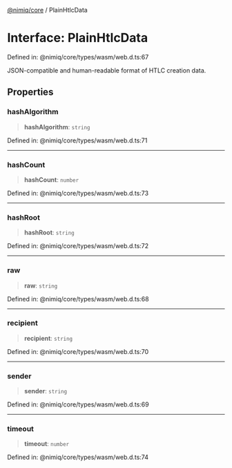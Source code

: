 [@nimiq/core](../globals.md) / PlainHtlcData

# Interface: PlainHtlcData

Defined in: @nimiq/core/types/wasm/web.d.ts:67

JSON-compatible and human-readable format of HTLC creation data.

## Properties

### hashAlgorithm

> **hashAlgorithm**: `string`

Defined in: @nimiq/core/types/wasm/web.d.ts:71

***

### hashCount

> **hashCount**: `number`

Defined in: @nimiq/core/types/wasm/web.d.ts:73

***

### hashRoot

> **hashRoot**: `string`

Defined in: @nimiq/core/types/wasm/web.d.ts:72

***

### raw

> **raw**: `string`

Defined in: @nimiq/core/types/wasm/web.d.ts:68

***

### recipient

> **recipient**: `string`

Defined in: @nimiq/core/types/wasm/web.d.ts:70

***

### sender

> **sender**: `string`

Defined in: @nimiq/core/types/wasm/web.d.ts:69

***

### timeout

> **timeout**: `number`

Defined in: @nimiq/core/types/wasm/web.d.ts:74
